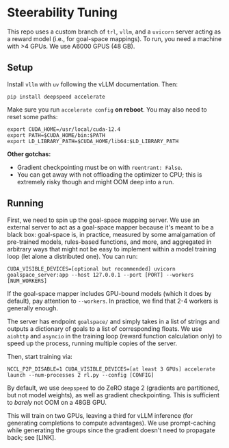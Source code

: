 # Steerability Tuning

This repo uses a custom branch of `trl`, `vllm`, and a `uvicorn` server acting as a reward model (i.e., for goal-space mappings). To run, you need a machine with >4 GPUs. We use A6000 GPUS (48 GB).

## Setup

Install `vllm` with `uv` following the vLLM documentation. Then:
```
pip install deepspeed accelerate 
```

Make sure you run `accelerate config` **on reboot**. You may also need to reset some paths:
```
export CUDA_HOME=/usr/local/cuda-12.4
export PATH=$CUDA_HOME/bin:$PATH
export LD_LIBRARY_PATH=$CUDA_HOME/lib64:$LD_LIBRARY_PATH
```

**Other gotchas:**
* Gradient checkpointing must be on with `reentrant: False`.
* You can get away with not offloading the optimizer to CPU; this is extremely risky though and might OOM deep into a run.

## Running

First, we need to spin up the goal-space mapping server. We use an external server to act as a goal-space mapper because it's meant to be a black box: goal-space is, in practice, measured by some amalgamation of pre-trained models, rules-based functions, and more, and aggregated in arbitrary ways that might not be easy to implement within a model training loop (let alone a distributed one). You can run:
```
CUDA_VISIBLE_DEVICES=[optional but recommended] uvicorn goalspace_server:app --host 127.0.0.1 --port [PORT] --workers [NUM_WORKERS]
```

If the goal-space mapper includes GPU-bound models (which it does by default), pay attention to `--workers`. In practice, we find that 2-4 workers is generally enough.

The server has endpoint `goalspace/` and simply takes in a list of strings and outputs a dictionary of goals to a list of corresponding floats. We use `aiohttp` and `asyncio` in the training loop (reward function calculation only) to speed up the process, running multiple copies of the server.

Then, start training via:
```
NCCL_P2P_DISABLE=1 CUDA_VISIBLE_DEVICES=[at least 3 GPUs] accelerate launch --num-processes 2 rl.py --config [CONFIG]
```
By default, we use `deepspeed` to do ZeRO stage 2 (gradients are partitioned, but not model weights), as well as gradient checkpointing. This is sufficient to *barely* not OOM on a 48GB GPU.

This will train on two GPUs, leaving a third for vLLM inference (for generating completions to compute advantages). We use prompt-caching while generating the groups since the gradient doesn't need to propagate back; see [LINK].